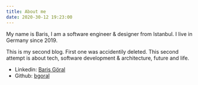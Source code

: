 ```yaml
---
title: About me
date: 2020-30-12 19:23:00
---
```


My name is Baris, I am a software engineer & designer from Istanbul. I live in Germany since 2019. 

This is my second blog. First one was accidentily deleted. This second attempt is about tech, software development & architecture, future and life. 

+ Linkedin: [Baris Göral](https://www.linkedin.com/in/goralbaris)
+ Github: [bgoral](https://github.com/bgoral)